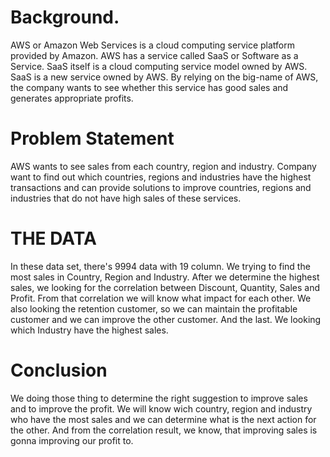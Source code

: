 # Background. 
AWS or Amazon Web Services is a cloud computing service platform provided by Amazon. 
AWS has a service called SaaS or Software as a Service. SaaS itself is a cloud computing service model owned by AWS.
SaaS is a new service owned by AWS. By relying on the big-name of AWS, the company wants to see whether this service has good sales and generates appropriate profits.
# Problem Statement
AWS wants to see sales from each country, region and industry. Company want to find out which countries, regions and industries have the highest transactions and can provide solutions to 
improve countries, regions and industries that do not have high sales of these services.
# THE DATA
In these data set, there's 9994 data with 19 column. We trying to find the most sales in Country, Region and Industry. 
After we determine the highest sales, we looking for the correlation between Discount, Quantity, Sales and Profit.
From that correlation we will know what impact for each other. 
We also looking the retention customer, so we can maintain the profitable customer and we can improve the other customer.
And the last. We looking which Industry have the highest sales. 
# Conclusion
We doing those thing to determine the right suggestion to improve sales and to improve the profit. 
We will know wich country, region and industry who have the most sales and we can determine what is the next action for the other. 
And from the correlation result, we know, that improving sales is gonna improving our profit to. 
